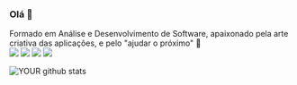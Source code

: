 ### Olá 👋
Formado em Análise e Desenvolvimento de Software, apaixonado pela arte criativa das aplicações, e pelo "ajudar o próximo" 🤩
<br>
[<img src="https://img.shields.io/badge/twitter-%231DA1F2.svg?&style=flat&logo=twitter&logoColor=white" />](https://twitter.com/MichaelMenino)
[<img src="https://img.shields.io/badge/linkedin-%230077B5.svg?&style=flat&logo=linkedin&logoColor=white" />](https://www.linkedin.com/in/michael-santos-618403129/)
[<img src = "https://img.shields.io/badge/instagram-%23E4405F.svg?&style=flat&logo=instagram&logoColor=white">](https://www.instagram.com/meninomichael/)
[<img src = "https://img.shields.io/badge/facebook-%231877F2.svg?&style=flat&logo=facebook&logoColor=white">](https://www.facebook.com/michael.santos.7311352)


![YOUR github stats](https://github-readme-stats.vercel.app/api?username=meninomichaelpgm)
<br>
